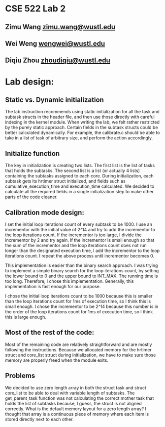 # CSE 522 Lab 2
## Zimu Wang zimu.wang@wustl.edu
## Wei Weng wengwei@wustl.edu
## Diqiu Zhou zhoudiqiu@wustl.edu


# Lab design:
## Static vs. Dynamic initialization
The lab instruction recommends using static initialization for all the task and subtask structs in the header file, and then
use those directly with careful indexing in the kernel module. When writing the lab, we felt rather restricted by the purely static approach. Certain fields in the subtask structs could be better calculated dynamically. For example, the calibrate.c
should be able to take in a list of task of arbitrary size, and perform the action accordingly.

## Initialize function
The key in initialization is creating two lists. The first list is the list of tasks that holds the subtasks. The second list is
a list (or actually 4 lists) containing the subtasks assigned to each core. During initialization, each subtask gets its hrtimer struct initialized, and fields such as cumulative_execution_time and execution_time calculated. We decided to calculate all the required fields in a single initialization step to make other parts of the code cleaner.


## Calibration mode design:

I set the initial loop iterations count of every subtask to be 1000.
I use an incrementor with the initial value of 2^14 and try to add the incrementor to the loop iterations count.
If the incrementor is too large, I divide the incrementor by 2 and try again.
If the incrementor is small enough so that the sum of the incrementor and the loop iterations count does not
run longer than the designated execution time, I add the incrementor to the loop iterations count.
I repeat the above process until incrementor becomes 0.

This implementation is easier than the binary search approach. I was trying to implement a simple binary search
for the loop iterations count, by setting the lower bound to 0 and the upper bound to INT_MAX. The running time
is too long. Therefore, I chose this implementation. Generally, this implementation is fast enough for our purpose.

I chose the initial loop iterations count to be 1000 because this is smaller than the loop iterations count for 1ms
of execution time, so I think this is small enough. I chose the incrementor to be 2^14 because this number is in the
order of the loop iterations count for 1ms of execution time, so I think this is large enough.

## Most of the rest of the code:
Most of the remaining code are relatively straightforward and are mostly following the instructions. Because we allocated memory for the hrtimer struct and core_list struct during initialization, we have to make sure those memory are properly freed when the module exits.

## Problems
We decided to use zero length array in both the struct task and struct core_list to be able to deal with variable length of subtasks. The get_parent_task function was not calculating the correct mother task that holds the list of subtasks because, I guess, the struct is not aligned correctly. What is the default memory layout for a zero length array? I thought that array is a continuous piece of memory where each item is stored directly next to each other.
